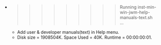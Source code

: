 * >>>>>>>>> Running inst-min-win-jwm-help-manuals-text.sh ...
  * Add user & developer manuals(text) in Help menu.
  * Disk size = 1908504K. Space Used = 40K. Runtime = 00:00:00:01.
